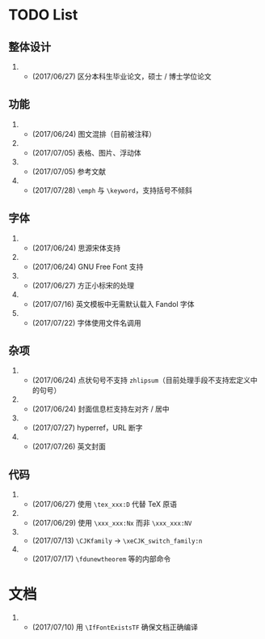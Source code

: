 # TODO List

## 整体设计
1. - (2017/06/27) 区分本科生毕业论文，硕士 / 博士学位论文

## 功能
1. - (2017/06/24) 图文混排（目前被注释）

2. - (2017/07/05) 表格、图片、浮动体

3. - (2017/07/05) 参考文献

4. - (2017/07/28) `\emph` 与 `\keyword`，支持括号不倾斜

## 字体
1. - (2017/06/24) 思源宋体支持

2. - (2017/06/24) GNU Free Font 支持

3. - (2017/06/27) 方正小标宋的处理

4. - (2017/07/16) 英文模板中无需默认载入 Fandol 字体

5. - (2017/07/22) 字体使用文件名调用

## 杂项
1. - (2017/06/24) 点状句号不支持 `zhlipsum`（目前处理手段不支持宏定义中的句号）

2. - (2017/06/24) 封面信息栏支持左对齐 / 居中

3. - (2017/07/27) hyperref，URL 断字

4. - (2017/07/26) 英文封面

## 代码
1. - (2017/06/27) 使用 `\tex_xxx:D` 代替 TeX 原语

2. - (2017/06/29) 使用 `\xxx_xxx:Nx` 而非 `\xxx_xxx:NV`

3. - (2017/07/13) `\CJKfamily` -> `\xeCJK_switch_family:n`

4. - (2017/07/17) `\fdunewtheorem` 等的内部命令

# 文档
1. - (2017/07/10) 用 `\IfFontExistsTF` 确保文档正确编译
